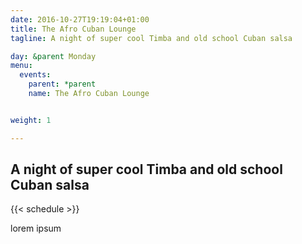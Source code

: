 ```yaml
---
date: 2016-10-27T19:19:04+01:00
title: The Afro Cuban Lounge
tagline: A night of super cool Timba and old school Cuban salsa

day: &parent Monday
menu:
  events:
    parent: *parent
    name: The Afro Cuban Lounge


weight: 1

---
```


## A night of super cool Timba and old school Cuban salsa


{{< schedule >}}

<!--more-->

lorem ipsum
